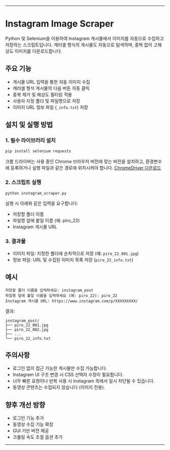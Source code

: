 

---

# Instagram Image Scraper

Python 및 Selenium을 이용하여 Instagram 게시물에서 이미지를 자동으로 수집하고 저장하는 스크립트입니다.
캐러셀 형식의 게시물도 자동으로 탐색하며, 중복 없이 고해상도 이미지를 다운로드합니다.

## 주요 기능

* 게시물 URL 입력을 통한 자동 이미지 수집
* 캐러셀 형식 게시물의 다음 버튼 자동 클릭
* 중복 제거 및 해상도 필터링 적용
* 사용자 지정 폴더 및 파일명으로 저장
* 이미지 URL 정보 파일 (`_info.txt`) 저장

## 설치 및 실행 방법

### 1. 필수 라이브러리 설치

```bash
pip install selenium requests
```

크롬 드라이버는 사용 중인 Chrome 브라우저 버전에 맞는 버전을 설치하고, 환경변수에 등록하거나 실행 파일과 같은 경로에 위치시켜야 합니다.
[ChromeDriver 다운로드](https://sites.google.com/chromium.org/driver/)

### 2. 스크립트 실행

```bash
python instagram_scraper.py
```

실행 시 아래와 같은 입력을 요구합니다:

* 저장할 폴더 이름
* 파일명 앞에 붙일 이름 (예: piro\_22)
* Instagram 게시물 URL

### 3. 결과물

* 이미지 파일: 지정한 폴더에 순차적으로 저장 (예: `piro_22_001.jpg`)
* 정보 파일: URL 및 수집된 이미지 목록 저장 (`piro_22_info.txt`)

## 예시

```
저장할 폴더 이름을 입력하세요: instagram_post
파일명 앞에 붙일 이름을 입력하세요 (예: piro_22): piro_22
Instagram 게시물 URL: https://www.instagram.com/p/XXXXXXXXX/
```

결과:

```
instagram_post/
├── piro_22_001.jpg
├── piro_22_002.jpg
├── ...
└── piro_22_info.txt
```

## 주의사항

* 로그인 없이 접근 가능한 게시물만 수집 가능합니다.
* Instagram UI 구조 변경 시 CSS 선택자 수정이 필요합니다.
* 너무 빠른 요청이나 반복 사용 시 Instagram 측에서 일시 차단될 수 있습니다.
* 동영상 콘텐츠는 수집되지 않습니다 (이미지 전용).

## 향후 개선 방향

* 로그인 기능 추가
* 동영상 수집 기능 확장
* GUI 기반 버전 제공
* 크롤링 속도 조절 옵션 추가

---


